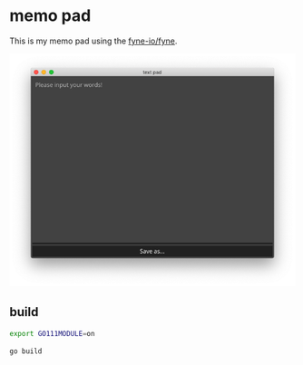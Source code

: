 # memo pad

This is my memo pad using the [fyne-io/fyne](https://github.com/fyne-io/fyne).

![memopad](images/2019-06-03-23-29-44.png)

## build

```sh
export GO111MODULE=on
```

```sh
go build
```